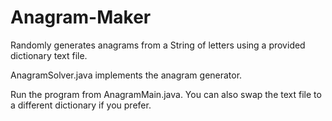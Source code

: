 # Anagram-Maker
Randomly generates anagrams from a String of letters using a provided dictionary text file.

AnagramSolver.java implements the anagram generator.

Run the program from AnagramMain.java. You can also swap the text file to a different dictionary if you prefer.
